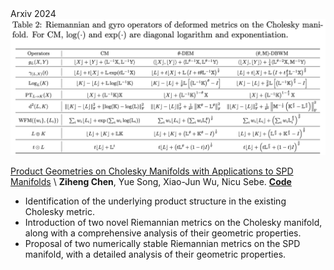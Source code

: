 <div class='paper-box'>
    <div class='paper-box-image' style="display: flex; justify-content: center; align-items: center;">
        <div>
            <div class="badge">Arxiv 2024</div>
            <img src='images/paper_images/Arxiv24-Cholesky.png' alt="sym" width="100%">
        </div>
    </div>
    <div class='paper-box-text' markdown="1">
    
[Product Geometries on Cholesky Manifolds with Applications to SPD Manifolds](https://arxiv.org/abs/2407.02607) \\
**Ziheng Chen**, Yue Song, Xiao-Jun Wu, Nicu Sebe. [**Code**](https://github.com/GitZH-Chen/CDEM_CDBWM) <strong><span class='show_paper_citations' data='4FA6C0AAAAAJ:qjMakFHDy7sC'></span></strong>
- Identification of the underlying product structure in the existing Cholesky metric.
- Introduction of two novel Riemannian metrics on the Cholesky manifold, along with a comprehensive analysis of their geometric properties.
- Proposal of two numerically stable Riemannian metrics on the SPD manifold, with a detailed analysis of their geometric properties.

</div>
</div>
